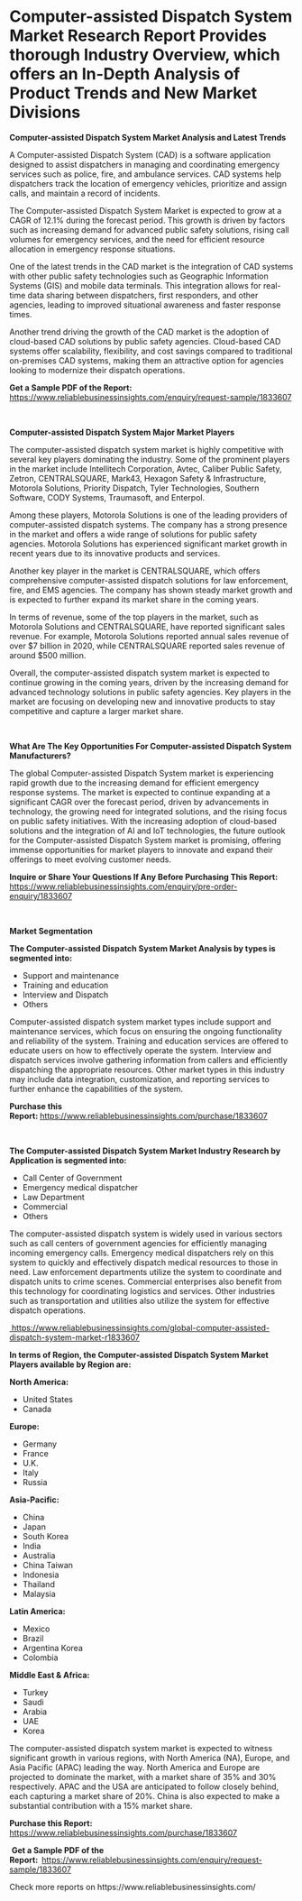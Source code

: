 <p><h1>Computer-assisted Dispatch System Market Research Report Provides thorough Industry Overview, which offers an In-Depth Analysis of Product Trends and New Market Divisions</h1></p><p><strong>Computer-assisted Dispatch System Market Analysis and Latest Trends</strong></p>
<p><p>A Computer-assisted Dispatch System (CAD) is a software application designed to assist dispatchers in managing and coordinating emergency services such as police, fire, and ambulance services. CAD systems help dispatchers track the location of emergency vehicles, prioritize and assign calls, and maintain a record of incidents.</p><p>The Computer-assisted Dispatch System Market is expected to grow at a CAGR of 12.1% during the forecast period. This growth is driven by factors such as increasing demand for advanced public safety solutions, rising call volumes for emergency services, and the need for efficient resource allocation in emergency response situations.</p><p>One of the latest trends in the CAD market is the integration of CAD systems with other public safety technologies such as Geographic Information Systems (GIS) and mobile data terminals. This integration allows for real-time data sharing between dispatchers, first responders, and other agencies, leading to improved situational awareness and faster response times.</p><p>Another trend driving the growth of the CAD market is the adoption of cloud-based CAD solutions by public safety agencies. Cloud-based CAD systems offer scalability, flexibility, and cost savings compared to traditional on-premises CAD systems, making them an attractive option for agencies looking to modernize their dispatch operations.</p></p>
<p><strong>Get a Sample PDF of the Report:&nbsp;</strong> <a href="https://www.reliablebusinessinsights.com/enquiry/request-sample/1833607">https://www.reliablebusinessinsights.com/enquiry/request-sample/1833607</a></p>
<p>&nbsp;</p>
<p><strong>Computer-assisted Dispatch System Major Market Players</strong></p>
<p><p>The computer-assisted dispatch system market is highly competitive with several key players dominating the industry. Some of the prominent players in the market include Intellitech Corporation, Avtec, Caliber Public Safety, Zetron, CENTRALSQUARE, Mark43, Hexagon Safety & Infrastructure, Motorola Solutions, Priority Dispatch, Tyler Technologies, Southern Software, CODY Systems, Traumasoft, and Enterpol.</p><p>Among these players, Motorola Solutions is one of the leading providers of computer-assisted dispatch systems. The company has a strong presence in the market and offers a wide range of solutions for public safety agencies. Motorola Solutions has experienced significant market growth in recent years due to its innovative products and services.</p><p>Another key player in the market is CENTRALSQUARE, which offers comprehensive computer-assisted dispatch solutions for law enforcement, fire, and EMS agencies. The company has shown steady market growth and is expected to further expand its market share in the coming years.</p><p>In terms of revenue, some of the top players in the market, such as Motorola Solutions and CENTRALSQUARE, have reported significant sales revenue. For example, Motorola Solutions reported annual sales revenue of over $7 billion in 2020, while CENTRALSQUARE reported sales revenue of around $500 million.</p><p>Overall, the computer-assisted dispatch system market is expected to continue growing in the coming years, driven by the increasing demand for advanced technology solutions in public safety agencies. Key players in the market are focusing on developing new and innovative products to stay competitive and capture a larger market share.</p></p>
<p>&nbsp;</p>
<p><strong>What Are The Key Opportunities For Computer-assisted Dispatch System Manufacturers?</strong></p>
<p><p>The global Computer-assisted Dispatch System market is experiencing rapid growth due to the increasing demand for efficient emergency response systems. The market is expected to continue expanding at a significant CAGR over the forecast period, driven by advancements in technology, the growing need for integrated solutions, and the rising focus on public safety initiatives. With the increasing adoption of cloud-based solutions and the integration of AI and IoT technologies, the future outlook for the Computer-assisted Dispatch System market is promising, offering immense opportunities for market players to innovate and expand their offerings to meet evolving customer needs.</p></p>
<p><strong>Inquire or Share Your Questions If Any Before Purchasing This Report:</strong> <a href="https://www.reliablebusinessinsights.com/enquiry/pre-order-enquiry/1833607">https://www.reliablebusinessinsights.com/enquiry/pre-order-enquiry/1833607</a></p>
<p>&nbsp;</p>
<p><strong>Market Segmentation</strong></p>
<p><strong>The Computer-assisted Dispatch System Market Analysis by types is segmented into:</strong></p>
<p><ul><li>Support and maintenance</li><li>Training and education</li><li>Interview and Dispatch</li><li>Others</li></ul></p>
<p><p>Computer-assisted dispatch system market types include support and maintenance services, which focus on ensuring the ongoing functionality and reliability of the system. Training and education services are offered to educate users on how to effectively operate the system. Interview and dispatch services involve gathering information from callers and efficiently dispatching the appropriate resources. Other market types in this industry may include data integration, customization, and reporting services to further enhance the capabilities of the system.</p></p>
<p><strong>Purchase this Report:&nbsp;</strong><a href="https://www.reliablebusinessinsights.com/purchase/1833607">https://www.reliablebusinessinsights.com/purchase/1833607</a></p>
<p>&nbsp;</p>
<p><strong>The Computer-assisted Dispatch System Market Industry Research by Application is segmented into:</strong></p>
<p><ul><li>Call Center of Government</li><li>Emergency medical dispatcher</li><li>Law Department</li><li>Commercial</li><li>Others</li></ul></p>
<p><p>The computer-assisted dispatch system is widely used in various sectors such as call centers of government agencies for efficiently managing incoming emergency calls. Emergency medical dispatchers rely on this system to quickly and effectively dispatch medical resources to those in need. Law enforcement departments utilize the system to coordinate and dispatch units to crime scenes. Commercial enterprises also benefit from this technology for coordinating logistics and services. Other industries such as transportation and utilities also utilize the system for effective dispatch operations.</p></p>
<p><a href="https://www.reliablebusinessinsights.com/global-computer-assisted-dispatch-system-market-r1833607">&nbsp;https://www.reliablebusinessinsights.com/global-computer-assisted-dispatch-system-market-r1833607</a></p>
<p><strong>In terms of Region, the Computer-assisted Dispatch System Market Players available by Region are:</strong></p>
<p>
    <p> <strong> North America: </strong>
        <ul>
            <li>United States</li>
            <li>Canada</li>
        </ul>
        </p> 
    <p> <strong> Europe: </strong>
        <ul>
            <li>Germany</li>
            <li>France</li>
            <li>U.K.</li>
            <li>Italy</li>
            <li>Russia</li>
        </ul>
        </p> 
    <p> <strong> Asia-Pacific: </strong>
        <ul>
            <li>China</li>
            <li>Japan</li>
            <li>South Korea</li>
            <li>India</li>
            <li>Australia</li>
            <li>China Taiwan</li>
            <li>Indonesia</li>
            <li>Thailand</li>
            <li>Malaysia</li>
        </ul>
        </p> 
    <p> <strong> Latin America: </strong>
        <ul>
            <li>Mexico</li>
            <li>Brazil</li>
            <li>Argentina Korea</li>
            <li>Colombia</li>
        </ul>
        </p> 
    <p> <strong> Middle East & Africa: </strong>
        <ul>
            <li>Turkey</li>
            <li>Saudi</li>
            <li>Arabia</li>
            <li>UAE</li>
            <li>Korea</li>
        </ul>
    </p>
    </p>
<p><p>The computer-assisted dispatch system market is expected to witness significant growth in various regions, with North America (NA), Europe, and Asia Pacific (APAC) leading the way. North America and Europe are projected to dominate the market, with a market share of 35% and 30% respectively. APAC and the USA are anticipated to follow closely behind, each capturing a market share of 20%. China is also expected to make a substantial contribution with a 15% market share.</p></p>
<p><strong>Purchase this Report: </strong><a href="https://www.reliablebusinessinsights.com/purchase/1833607">https://www.reliablebusinessinsights.com/purchase/1833607</a></p>
<p>&nbsp;<strong>Get a Sample PDF of the Report:&nbsp;&nbsp;</strong><a href="https://www.reliablebusinessinsights.com/enquiry/request-sample/1833607">https://www.reliablebusinessinsights.com/enquiry/request-sample/1833607</a></p>
<p><strong></strong></p>
<p>Check more reports on https://www.reliablebusinessinsights.com/</p>